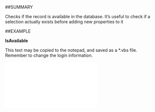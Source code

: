 

##SUMMARY

Checks if the record is available in the database. It’s useful to check if a selection actually exists before adding new properties to it


##EXAMPLE

**IsAvailable**

This text may be copied to the notepad, and saved as a *.vbs file. Remember to change the login information.

![](../../Examples/vbs/SOSelection.IsAvailable.vbs.txt)






